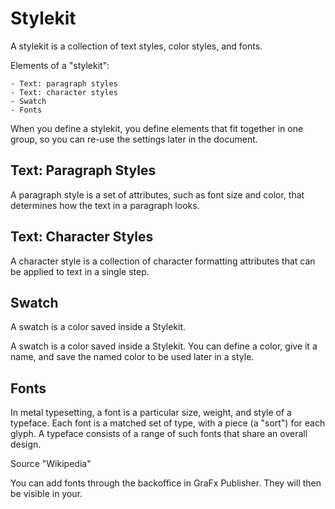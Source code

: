 # Stylekit

A stylekit is a collection of text styles, color styles, and fonts.

Elements of a "stylekit":

	- Text: paragraph styles
	- Text: character styles
	- Swatch
	- Fonts

When you define a stylekit, you define elements that fit together in one group, so you can re-use the settings later in the document.

## Text: Paragraph Styles

A paragraph style is a set of attributes, such as font size and color, that determines how the text in a paragraph looks.

## Text: Character Styles

A character style is a collection of character formatting attributes that can be applied to text in a single step.

## Swatch

A swatch is a color saved inside a Stylekit.

A swatch is a color saved inside a Stylekit. You can define a color, give it a name, and save the named color to be used later in a style.

## Fonts

In metal typesetting, a font is a particular size, weight, and style of a typeface. Each font is a matched set of type, with a piece (a "sort") for each glyph. A typeface consists of a range of such fonts that share an overall design.

Source "Wikipedia"

You can add fonts through the backoffice in GraFx Publisher. They will then be visible in your.